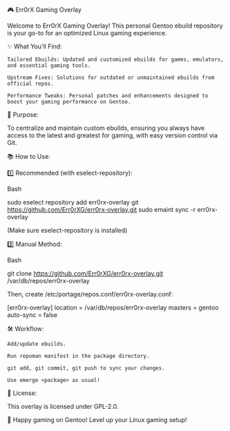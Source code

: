 🎮 Err0rX Gaming Overlay

Welcome to Err0rX Gaming Overlay! This personal Gentoo ebuild repository is your go-to for an optimized Linux gaming experience.

✨ What You'll Find:

    Tailored Ebuilds: Updated and customized ebuilds for games, emulators, and essential gaming tools.

    Upstream Fixes: Solutions for outdated or unmaintained ebuilds from official repos.

    Performance Tweaks: Personal patches and enhancements designed to boost your gaming performance on Gentoo.

🚀 Purpose:

To centralize and maintain custom ebuilds, ensuring you always have access to the latest and greatest for gaming, with easy version control via Git.

📚 How to Use:

1️⃣ Recommended (with eselect-repository):

Bash

sudo eselect repository add err0rx-overlay git https://github.com/Err0rXG/err0rx-overlay.git
sudo emaint sync -r err0rx-overlay

(Make sure eselect-repository is installed)

2️⃣ Manual Method:

Bash

git clone https://github.com/Err0rXG/err0rx-overlay.git /var/db/repos/err0rx-overlay

Then, create /etc/portage/repos.conf/err0rx-overlay.conf:

[err0rx-overlay]
location = /var/db/repos/err0rx-overlay
masters = gentoo
auto-sync = false

🛠️ Workflow:

    Add/update ebuilds.

    Run repoman manifest in the package directory.

    git add, git commit, git push to sync your changes.

    Use emerge <package> as usual!

📜 License:

This overlay is licensed under GPL-2.0.

🎲 Happy gaming on Gentoo! Level up your Linux gaming setup!
